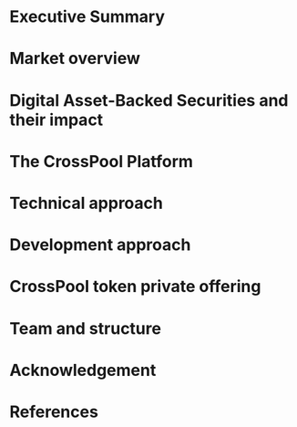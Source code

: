 # Executive Summary

# Market overview 

# Digital Asset-Backed Securities and their impact 

# The CrossPool Platform 

# Technical approach 

# Development approach 

# CrossPool token private offering 

# Team and structure 

# Acknowledgement 

# References 


